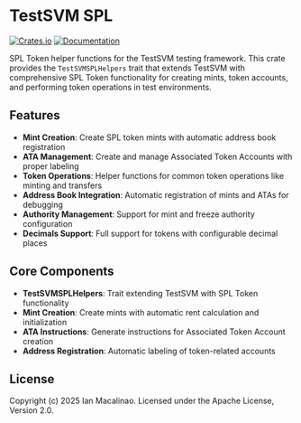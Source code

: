 # TestSVM SPL

[![Crates.io](https://img.shields.io/crates/v/testsvm-spl.svg)](https://crates.io/crates/testsvm-spl)
[![Documentation](https://docs.rs/testsvm-spl/badge.svg)](https://docs.rs/testsvm-spl)

SPL Token helper functions for the TestSVM testing framework. This crate provides the `TestSVMSPLHelpers` trait that extends TestSVM with comprehensive SPL Token functionality for creating mints, token accounts, and performing token operations in test environments.

## Features

- **Mint Creation**: Create SPL token mints with automatic address book registration
- **ATA Management**: Create and manage Associated Token Accounts with proper labeling
- **Token Operations**: Helper functions for common token operations like minting and transfers
- **Address Book Integration**: Automatic registration of mints and ATAs for debugging
- **Authority Management**: Support for mint and freeze authority configuration
- **Decimals Support**: Full support for tokens with configurable decimal places

## Core Components

- **TestSVMSPLHelpers**: Trait extending TestSVM with SPL Token functionality
- **Mint Creation**: Create mints with automatic rent calculation and initialization
- **ATA Instructions**: Generate instructions for Associated Token Account creation
- **Address Registration**: Automatic labeling of token-related accounts

## License

Copyright (c) 2025 Ian Macalinao. Licensed under the Apache License, Version 2.0.